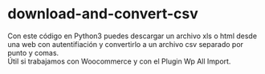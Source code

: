 # download-and-convert-csv
Con este código en Python3 puedes descargar un archivo xls o html desde una web con autentifiación y convertirlo a un archivo csv separado por punto y comas.
<br>Útil si trabajamos con Woocommerce y con el Plugin Wp All Import.
